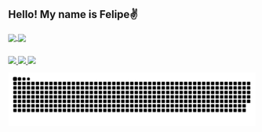 ## Hello! My name is Felipe✌️

<a href="https://github.com/anuraghazra/github-readme-stats">
  <img height=200 align="center" src="https://github-readme-stats-cerbonxd.vercel.app/api?username=CerbonXD&show_icons=true&include_all_commits=true&theme=ayu-mirage&bg_color=00000000&hide_border=true" />
</a>
<a href="https://github.com/anuraghazra/convoychat">
  <img height=140 align="center" src="https://github-readme-stats-cerbonxd.vercel.app/api/top-langs?username=CerbonXD&layout=compact&langs_count=8&card_width=290&theme=ayu-mirage&bg_color=00000000&hide_border=true" />
</a>

##

<div>
  <a href="https://twitter.com/Cerbon_XD" target="_blank">
    <img src="https://img.shields.io/badge/-Twitter-4099ea?style=for-the-badge&logo=twitter&logoColor=white" target="_blank">
  </a>
  
  <a href="https://www.instagram.com/felipe_cerboncini" target="_blank">
    <img src="https://img.shields.io/badge/-Instagram-%23E4405F?style=for-the-badge&logo=instagram&logoColor=white" target="_blank">
  </a>
  
  <a href="mailto:felipecerboncinix@gmail.com">
    <img src="https://img.shields.io/badge/-Gmail-%23333?style=for-the-badge&logo=gmail&logoColor=white" target="_blank">
  </a>
  
 
  ![snake gif](https://github.com/CerbonXD/CerbonXD/blob/output/github-contribution-grid-snake.svg)
 
</div>
